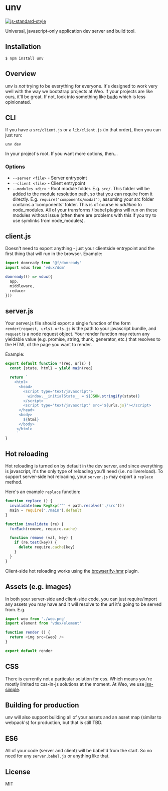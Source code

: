 
# unv

[![js-standard-style](https://img.shields.io/badge/code%20style-standard-brightgreen.svg?style=flat)](https://github.com/feross/standard)

Universal, javascript-only application dev server and build tool.

## Installation

    $ npm install unv

## Overview

unv is *not* trying to be everything for everyone. It's designed to work very well with the way we bootstrap projects at Weo. If your projects are like ours, it'll be great. If not, look into something like [budo](https://github.com/mattdesl/budo) which is less opinionated.

## CLI

If you have a `src/client.js` or a `lib/client.js` (in that order), then you can just run:

`unv dev`

In your project's root. If you want more options, then...

### Options

  * `--server <file>` - Server entrypoint
  * `--client <file>` - Client entrypoint
  * `--modules <dir>` - Root module folder. E.g. `src/`. This folder will be added to the module resolution path, so that you can require from it directly. E.g. `require('components/modal')`, assuming your src folder contains a 'components' folder. This is of course *in addition* to node_modules. All of your transforms / babel plugins will run on these modules without issue (often there are problems with this if you try to use symlinks from node_modules).

## client.js

Doesn't need to export anything - just your clientside entrypoint and the first thing that will run in the browser. Example:

```javascript
import domready from '@f/domready'
import vdux from 'vdux/dom'

domready(() => vdux({
  app,
  middleware,
  reducer
}))
```

## server.js

Your server.js file should export a single function of the form `render(request, urls)`. `urls.js` is the path to your javascript bundle, and `request` is a node request object. Your render function may return any yieldable value (e.g. promise, string, thunk, generator, etc.) that resolves to the HTML of the page you want to render.

Example:

```javascript
export default function *(req, urls) {
  const {state, html} = yield main(req)

  return `
    <html>
      <head>
        <script type='text/javascript'>
          window.__initialState__ = ${JSON.stringify(state)}
        </script>
        <script type='text/javascript' src='${urls.js}'></script>
      </head>
      <body>
        ${html}
      </body>
     </html>
     `
}
```

## Hot reloading

Hot reloading is turned on by default in the dev server, and since everything is javascript, it's the only type of reloading you'll need (i.e. no livereload). To support server-side hot reloading, your `server.js` may export a `replace` method.

Here's an example `replace` function:

```javascript
function replace () {
  invalidate(new RegExp('^' + path.resolve('./src')))
  main = require('./main').default
}

function invalidate (re) {
  forEach(remove, require.cache)

  function remove (val, key) {
    if (re.test(key)) {
      delete require.cache[key]
    }
  }
}
```

Client-side hot reloading works using the [browserify-hmr](https://github.com/AgentME/browserify-hmr) plugin.

## Assets (e.g. images)

In both your server-side and client-side code, you can just require/import any assets you may have and it will resolve to the url it's going to be served from. E.g.

```javascript
import weo from './weo.png'
import element from 'vdux/element'

function render () {
  return <img src={weo} />
}

export default render
```

## CSS

There is currently not a particular solution for css. Which means you're mostly limited to css-in-js solutions at the moment. At Weo, we use [jss-simple](https://github.com/ashaffer/jss-simple).

## Building for production

unv will also support building all of your assets and an asset map (similar to webpack's) for production, but that is still TBD.

## ES6

All of your code (server and client) will be babel'd from the start. So no need for any `server.babel.js` or anything like that.

## License

MIT

